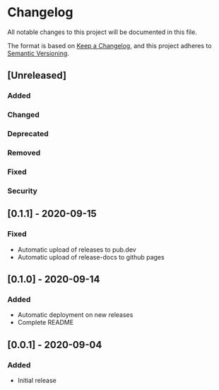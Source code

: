 # Changelog
All notable changes to this project will be documented in this file.

The format is based on [Keep a Changelog](https://keepachangelog.com/en/1.0.0/),
and this project adheres to [Semantic Versioning](https://semver.org/spec/v2.0.0.html).

## [Unreleased]
### Added
### Changed
### Deprecated
### Removed
### Fixed
### Security

## [0.1.1] - 2020-09-15
### Fixed
- Automatic upload of releases to pub.dev
- Automatic upload of release-docs to github pages

## [0.1.0] - 2020-09-14
### Added
- Automatic deployment on new releases
- Complete README

## [0.0.1] - 2020-09-04
### Added
- Initial release
